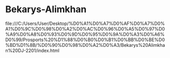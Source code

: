 # Bekarys-Alimkhan
file:///C:/Users/User/Desktop/%D0%A1%D0%A7%D0%AF%D0%A7%D0%A1%D0%9C%D0%98%D0%A2%D0%AC%D0%96%D0%A5%D0%97%D0%A9%D0%A8%D0%93%D0%9D%D0%95%D0%9A%D0%A3%D0%A6%D0%99/Prosports%20%D1%88%D0%B0%D0%B1%D0%BB%D0%BE%D0%BD%D1%8B/%D0%90%D0%98%D0%A2%D0%A3/Bekarys%20Alimkhan%20DJ-2201/index.html
